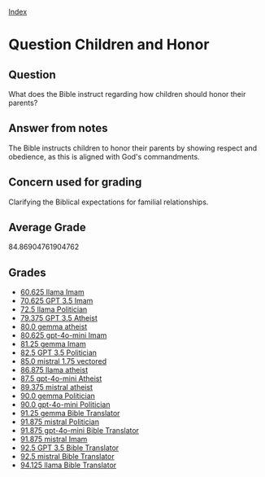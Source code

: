 
[Index](../../index.md)
# Question Children and Honor
## Question
What does the Bible instruct regarding how children should honor their parents?

## Answer from notes
The Bible instructs children to honor their parents by showing respect and obedience, as this is aligned with God's commandments.

## Concern used for grading
Clarifying the Biblical expectations for familial relationships.

## Average Grade
84.86904761904762

## Grades
 * [60.625 llama Imam](../answers/llama_Imam/Children_and_Honor.md)
 * [70.625 GPT 3.5 Imam](../answers/GPT_3.5_Imam/Children_and_Honor.md)
 * [72.5 llama Politician](../answers/llama_Politician/Children_and_Honor.md)
 * [79.375 GPT 3.5 Atheist](../answers/GPT_3.5_Atheist/Children_and_Honor.md)
 * [80.0 gemma atheist](../answers/gemma_atheist/Children_and_Honor.md)
 * [80.625 gpt-4o-mini Imam](../answers/gpt-4o-mini_Imam/Children_and_Honor.md)
 * [81.25 gemma Imam](../answers/gemma_Imam/Children_and_Honor.md)
 * [82.5 GPT 3.5 Politician](../answers/GPT_3.5_Politician/Children_and_Honor.md)
 * [85.0 mistral 1.75 vectored](../answers/mistral_1.75_vectored/Children_and_Honor.md)
 * [86.875 llama atheist](../answers/llama_atheist/Children_and_Honor.md)
 * [87.5 gpt-4o-mini Atheist](../answers/gpt-4o-mini_Atheist/Children_and_Honor.md)
 * [89.375 mistral atheist](../answers/mistral_atheist/Children_and_Honor.md)
 * [90.0 gemma Politician](../answers/gemma_Politician/Children_and_Honor.md)
 * [90.0 gpt-4o-mini Politician](../answers/gpt-4o-mini_Politician/Children_and_Honor.md)
 * [91.25 gemma Bible Translator](../answers/gemma_Bible_Translator/Children_and_Honor.md)
 * [91.875 mistral Politician](../answers/mistral_Politician/Children_and_Honor.md)
 * [91.875 gpt-4o-mini Bible Translator](../answers/gpt-4o-mini_Bible_Translator/Children_and_Honor.md)
 * [91.875 mistral Imam](../answers/mistral_Imam/Children_and_Honor.md)
 * [92.5 GPT 3.5 Bible Translator](../answers/GPT_3.5_Bible_Translator/Children_and_Honor.md)
 * [92.5 mistral Bible Translator](../answers/mistral_Bible_Translator/Children_and_Honor.md)
 * [94.125 llama Bible Translator](../answers/llama_Bible_Translator/Children_and_Honor.md)
